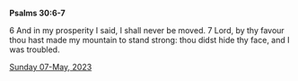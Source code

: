 **Psalms 30:6-7**

6 And in my prosperity I said, I shall never be moved. 7 Lord, by thy favour thou hast made my mountain to stand strong: thou didst hide thy face, and I was troubled.

[Sunday 07-May, 2023](https://t.me/s/daily_scripture)
